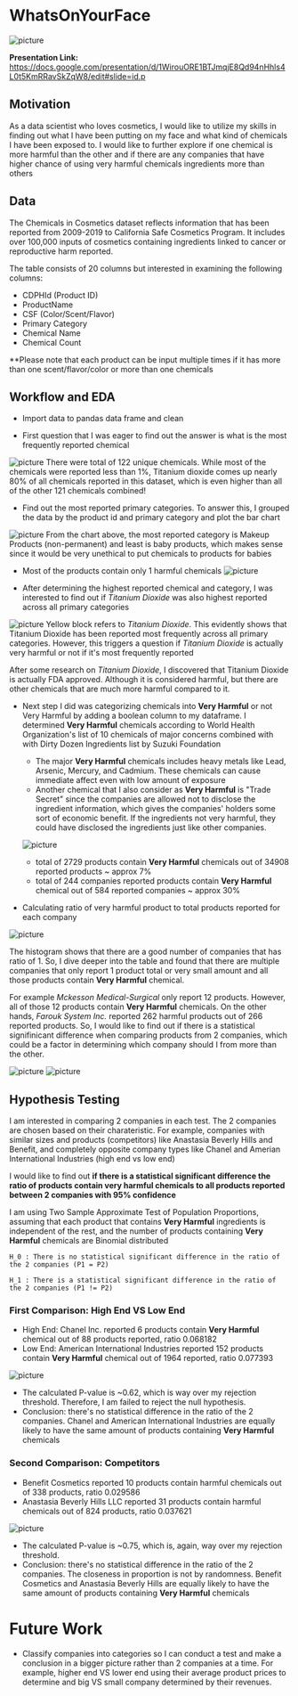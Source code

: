 # WhatsOnYourFace
![picture](https://media.giphy.com/media/Cu87j5pPIL1hS/giphy.gif)

**Presentation Link:** https://docs.google.com/presentation/d/1WirouORE1BTJmqjE8Qd94nHhls4L0t5KmRRavSkZqW8/edit#slide=id.p 

## Motivation
As a data scientist who loves cosmetics, I would like to utilize my skills in finding out what I have been putting on my face and what kind of chemicals I have been exposed to. I would like to further explore if one chemical is more harmful than the other and if there are any companies that have higher chance of using very harmful chemicals ingredients more than others


## Data
The Chemicals in Cosmetics dataset reflects information that has been reported from 2009-2019 to California Safe Cosmetics Program. It includes over 100,000 inputs of cosmetics containing ingredients linked to cancer or reproductive harm reported.


The table consists of 20 columns but interested in examining the following columns:
- CDPHId (Product ID) 
- ProductName 
- CSF (Color/Scent/Flavor)
- Primary Category
- Chemical Name
- Chemical Count

**Please note that each product can be input multiple times if it has more than one scent/flavor/color or more than one chemicals

## Workflow and EDA
- Import data to pandas data frame and clean

- First question that I was eager to find out the answer is what is the most frequently reported chemical

![picture](img/chembypercentage.png)
There were total of 122 unique chemicals. While most of the chemicals were reported less than 1%, Titanium dioxide comes up nearly 80% of all chemicals reported in this dataset, which is even higher than all of the other 121 chemicals combined!

- Find out the most reported primary categories. To answer this, I grouped the data by the product id and primary category and plot the bar chart

![picture](img/catcount.png)
From the chart above, the most reported category is Makeup Products (non-permanent) and least is baby products, which makes sense since it would be very unethical to put chemicals to products for babies

- Most of the products contain only 1 harmful chemicals
![picture](img/chemcount.png)

- After determining the highest reported chemical and category, I was interested to find out if *Titanium Dioxide* was also highest reported across all primary categories 

![picture](img/chembycat.png)
    Yellow block refers to *Titanium Dioxide*. This evidently shows that Titanium Dioxide has been reported most frequently across all primary categories. However, this triggers a question if *Titanium Dioxide* is actually very harmful or not if it's most frequently reported

After some research on *Titanium Dioxide*, I discovered that Titanium Dioxide is actually FDA approved. Although it is considered harmful, but there are other chemicals that are much more harmful compared to it.  

-  Next step I did was categorizing chemicals into **Very Harmful** or not Very Harmful by adding a boolean column to my dataframe. I determined **Very Harmful** chemicals according to World Health Organization's list of 10 chemicals of major concerns combined with with Dirty Dozen Ingredients list by Suzuki Foundation

    - The major **Very Harmful** chemicals includes heavy metals like Lead, Arsenic, Mercury, and Cadmium. These chemicals can cause immediate affect even with low amount of exposure
    - Another chemical that I also consider as **Very Harmful** is "Trade Secret" since the companies are allowed not to disclose the ingredient information, which gives the companies' holders some sort of economic benefit. If the ingredients not very harmful, they could have disclosed the ingredients just like other companies.

    ![picture](img/harmfulvsveryharm.png)


    - total of 2729 products contain **Very Harmful** chemicals out of 34908 reported products ~ approx 7%
    - total of 244 companies reported products contain **Very Harmful** chemical out of 584 reported companies ~ approx 30%



- Calculating ratio of very harmful product to total products reported for each company

![picture](img/ratiohist.png)

The histogram shows that there are a good number of companies that has ratio of 1. So, I dive deeper into the table and found that there are multiple companies that only report 1 product total or very small amount and all those products contain **Very Harmful** chemical.

For example *Mckesson Medical-Surgical* only report 12 products. However, all of those 12 products contain **Very Harmful** chemicals. On the other hands, *Farouk System Inc.* reported 262 harmful products out of 266 reported products. So, I would like to find out if there is a statistical signifinicant difference when comparing products from 2 companies, which could be a factor in determining which company should I from more than the other.

![picture](img/ratioisone.png)
![picture](img/farouk.png)


## Hypothesis Testing

I am interested in comparing 2 companies in each test. The 2 companies are chosen based on their charateristic. For example, companies with similar sizes and products (competitors) like Anastasia Beverly Hills and Benefit, and completely opposite company types like Chanel and Amerian International Industries (high end vs low end)

I would like to find out 
**if there is a statistical significant difference the ratio of products contain very harmful chemicals to all products reported between 2 companies with 95% confidence**

I am using Two Sample Approximate Test of Population Proportions, assuming that each product that contains **Very Harmful** ingredients is independent of the rest, and the number of products containing **Very Harmful** chemicals are Binomial distributed
    
    H_0 : There is no statistical significant difference in the ratio of the 2 companies (P1 = P2)
    
    H_1 : There is a statistical significant difference in the ratio of the 2 companies (P1 != P2)

### First Comparison: High End VS Low End
- High End: Chanel Inc. reported 6 products contain **Very Harmful** chemical out of 88 products reported, ratio 0.068182 
- Low End: American International Industries reported 152 products contain **Very Harmful** chemical out of 1964 reported, ratio	0.077393 

![picture](img/chanelvsaii.png)
- The calculated P-value is ~0.62, which is way over my rejection threshold. Therefore, I am failed to reject the null hypothesis. 
- Conclusion: there's no statistical difference in the ratio of the 2 companies. Chanel and American International Industries are equally likely to have the same amount of products containing **Very Harmful** chemicals 

### Second Comparison: Competitors
- Benefit Cosmetics reported 10 products contain harmful chemicals out of 338 products, ratio 0.029586
- Anastasia Beverly Hills LLC reported 31 products contain harmful chemicals out of 824 products, ratio 0.037621

![picture](img/benevsanas.png)
- The calculated P-value is ~0.75, which is, again, way over my rejection threshold. 
- Conclusion: there's no statistical difference in the ratio of the 2 companies. The closeness in proportion is not by randomness. Benefit Cosmetics and Anastasia Beverly Hills are equally likely to have the same amount of products containing **Very Harmful** chemicals

# Future Work
- Classify companies into categories so I can conduct a test and make a conclusion in a bigger picture rather than 2 companies at a time. For example, higher end VS lower end using their average product prices to determine and big VS small company determined by their revenues.





    


